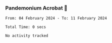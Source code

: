 ### Pandemonium Acrobat 🤸

<!--START_SECTION:waka-->

```all_time
From: 04 February 2024 - To: 11 February 2024

Total Time: 0 secs

No activity tracked
```

<!--END_SECTION:waka-->
